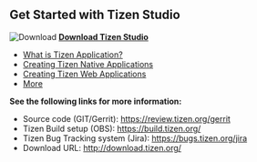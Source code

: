 ## Get Started with Tizen Studio
![Download](media/download_icon_blue.png) [**Download Tizen Studio**](https://developer.tizen.org/development/tizen-studio/download)
- [What is Tizen Application?](https://developer.tizen.org/development/training/native-application)
- [Creating Tizen Native Applications](https://developer.tizen.org/development/training/native-application/getting-started)
- [Creating Tizen Web Applications](https://developer.tizen.org/development/training/web-application/getting-started)
- [More](https://developer.tizen.org/development/guides)

  
**See the following links for more information:**
- Source code (GIT/Gerrit): https://review.tizen.org/gerrit
- Tizen Build setup (OBS): https://build.tizen.org/
- Tizen Bug Tracking system (Jira): https://bugs.tizen.org/jira
- Download URL: http://download.tizen.org/